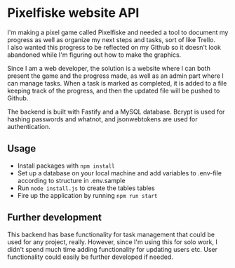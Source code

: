 # Pixelfiske website API

I'm making a pixel game called Pixelfiske and needed a tool to document my progress as well as organize my next steps and tasks, sort of like Trello.  
I also wanted this progress to be reflected on my Github so it doesn't look abandoned while I'm figuring out how to make the graphics.

Since I am a web developer, the solution is a website where I can both present the game and the progress made, as well as an admin part where I can manage tasks. When a task is marked as completed, it is added to a file keeping track of the progress, and then the updated file will be pushed to Github.

The backend is built with Fastify and a MySQL database. Bcrypt is used for hashing passwords and whatnot, and jsonwebtokens are used for authentication.

## Usage

-   Install packages with `npm install`
-   Set up a database on your local machine and add variables to .env-file according to structure in .env.sample
-   Run `node install.js` to create the tables tables
-   Fire up the application by running `npm run start`

## Further development

This backend has base functionality for task management that could be used for any project, really. However, since I'm using this for solo work, I didn't spend much time adding functionality for updating users etc. User functionality could easily be further developed if needed.
